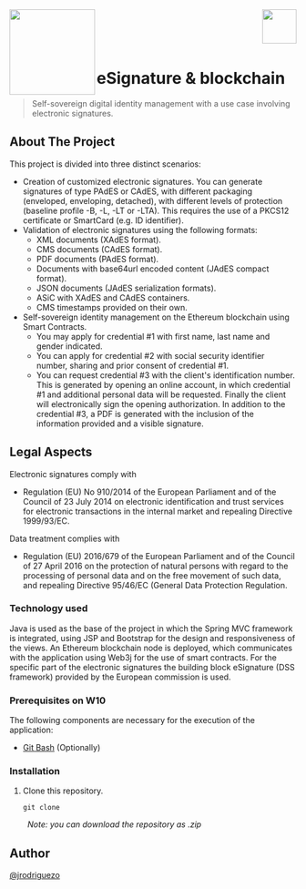 <img  align="left" width="150" style="float: left;" src="https://www.upm.es/sfs/Rectorado/Gabinete%20del%20Rector/Logos/UPM/CEI/LOGOTIPO%20leyenda%20color%20JPG%20p.png">
<img  align="right" width="60" style="float: right;" src="http://www.dit.upm.es/figures/logos/ditupm-big.gif">

<br/><br/><br/>

# eSignature & blockchain
> Self-sovereign digital identity management with a use case involving electronic signatures.

## About The Project

This project is divided into three distinct scenarios:
- Creation of customized electronic signatures. You can generate signatures of type PAdES or CAdES, with different packaging (enveloped, enveloping, detached), with different levels of protection (baseline profile -B, -L, -LT or -LTA). This requires the use of a PKCS12 certificate or SmartCard (e.g. ID identifier).
- Validation of electronic signatures using the following formats:
  - XML documents (XAdES format).
  - CMS documents (CAdES format).
  - PDF documents (PAdES format).
  - Documents with base64url encoded content (JAdES compact format).
  - JSON documents (JAdES serialization formats).
  - ASiC with XAdES and CAdES containers.
  - CMS timestamps provided on their own.
- Self-sovereign identity management on the Ethereum blockchain using Smart Contracts.
  - You may apply for credential #1 with first name, last name and gender indicated.
  - You can apply for credential #2 with social security identifier number, sharing and prior consent of credential #1.
  - You can request credential #3 with the client's identification number. This is generated by opening an online account, in which credential #1 and additional personal data will be requested. Finally the client will electronically sign the opening authorization. In addition to the credential #3, a PDF is generated with the inclusion of the information provided and a visible signature.

## Legal Aspects

Electronic signatures comply with 

- Regulation (EU) No 910/2014 of the European Parliament and of the Council of 23 July 2014 on electronic identification and trust services for electronic transactions in the internal market and repealing Directive 1999/93/EC.

Data treatment complies with

- Regulation (EU) 2016/679 of the European Parliament and of the Council of 27 April 2016 on the protection of natural persons with regard to the processing of personal data and on the free movement of such data, and repealing Directive 95/46/EC (General Data Protection Regulation.

### Technology used

Java is used as the base of the project in which the Spring MVC framework is integrated, using JSP and Bootstrap for the design and responsiveness of the views. An Ethereum blockchain node is deployed, which communicates with the application using Web3j for the use of smart contracts. For the specific part of the electronic signatures the building block eSignature (DSS framework) provided by the European commission is used.


### Prerequisites on W10

The following components are necessary for the execution of the application:
* [Git Bash](https://gitforwindows.org/) (Optionally)


### Installation

1. Clone this repository.

   ```
   git clone 
   ```
&nbsp;&nbsp;&nbsp;&nbsp;&nbsp;&nbsp;&nbsp;&nbsp;_Note: you can download the repository as .zip_ 




## Author 

[@jrodriguezo](https://github.com/jrodriguezo)
